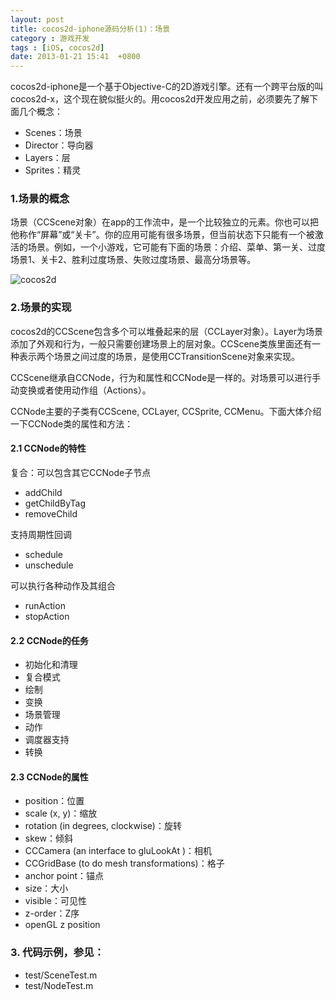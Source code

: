 ```yaml
---
layout: post
title: cocos2d-iphone源码分析(1)：场景
category : 游戏开发
tags : [iOS, cocos2d]
date: 2013-01-21 15:41  +0800
---
```


cocos2d-iphone是一个基于Objective-C的2D游戏引擎。还有一个跨平台版的叫cocos2d-x，这个现在貌似挺火的。用cocos2d开发应用之前，必须要先了解下面几个概念：

* Scenes：场景  
* Director：导向器  
* Layers：层  
* Sprites：精灵  

### 1.场景的概念

场景（CCScene对象）在app的工作流中，是一个比较独立的元素。你也可以把他称作“屏幕”或“关卡”。你的应用可能有很多场景，但当前状态下只能有一个被激活的场景。例如，一个小游戏，它可能有下面的场景：介绍、菜单、第一关、过度场景1、关卡2、胜利过度场景、失败过度场景、最高分场景等。

![cocos2d](/images/2013-01-21-1.jpg)

### 2.场景的实现

cocos2d的CCScene包含多个可以堆叠起来的层（CCLayer对象）。Layer为场景添加了外观和行为，一般只需要创建场景上的层对象。CCScene类族里面还有一种表示两个场景之间过度的场景，是使用CCTransitionScene对象来实现。

CCScene继承自CCNode，行为和属性和CCNode是一样的。对场景可以进行手动变换或者使用动作组（Actions）。

CCNode主要的子类有CCScene, CCLayer, CCSprite, CCMenu。下面大体介绍一下CCNode类的属性和方法：

#### 2.1 CCNode的特性

复合：可以包含其它CCNode子节点

* addChild
* getChildByTag
* removeChild

支持周期性回调

* schedule
* unschedule

可以执行各种动作及其组合

* runAction
* stopAction

#### 2.2 CCNode的任务

* 初始化和清理
* 复合模式
* 绘制
* 变换
* 场景管理
* 动作
* 调度器支持
* 转换

#### 2.3 CCNode的属性

* position：位置
* scale (x, y)：缩放
* rotation (in degrees, clockwise)：旋转
* skew：倾斜
* CCCamera (an interface to gluLookAt )：相机
* CCGridBase (to do mesh transformations)：格子
* anchor point：锚点
* size：大小
* visible：可见性
* z-order：Z序
* openGL z position

### 3. 代码示例，参见：

* test/SceneTest.m
* test/NodeTest.m
